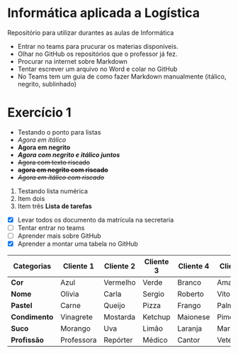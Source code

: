 # Informática aplicada a Logística
Repositório para utilizar durantes as aulas de Informática
* Entrar no teams para prucurar os materias disponíveis.
* Olhar no GitHub os repositórios que o professor já fez.
* Procurar na internet sobre Markdown
* Tentar escrever um arquivo no Word e colar no GitHub
* No Teams tem um guia de como fazer Markdown manualmente (itálico, negrito, sublinhado)
# Exercício 1
* Testando o ponto para listas
* _Agora em itálico_
*  **Agora em negrito**
*  ***Agora com negrito e itálico juntos***
*  ~~Agora com texto riscado~~
*  **~~agora em negrito com riscado~~**
*  *~~Agora em itálico com riscado~~*
1. Testando lista numérica
2. Item dois
3. Item três
**Lista de tarefas**
- [x] Levar todos os documento da matrícula na secretaria
- [ ] Tentar entrar no teams
- [ ] Aprender mais sobre GitHub
- [x] Aprender a montar uma tabela no GitHub

|Categorias    |Cliente 1 |Cliente 2|Cliente 3|Cliente 4|Cliente 5  |
|--------------|----------|---------|---------|---------|-----------|
|**Cor**       |Azul      |Vermelho |Verde    |Branco   |Amarelo    |
|**Nome**      |Olivia    |Carla    |Sergio   |Roberto  |Vitoria    |  
|**Pastel**    |Carne     |Queijo   |Pizza    |Frango   |Palmito    |
|**Condimento**|Vinagrete |Mostarda |Ketchup  |Maionese |Pimenta    |
|**Suco**      |Morango   |Uva      |Limão    |Laranja  |Maracujá   |
|**Profissão** |Professora|Repórter |Médico   |Cantor   |Veterinária|
